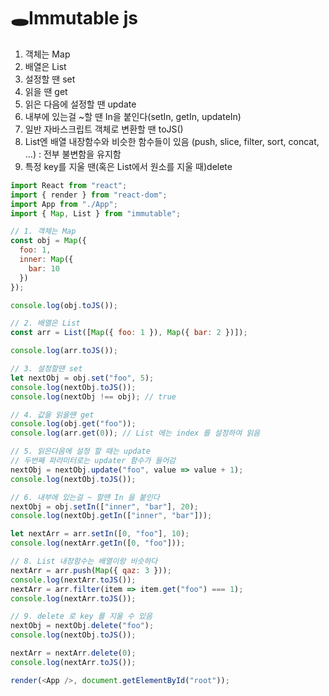 # 🕳Immutable js

1. 객체는 Map
2. 배열은 List
3. 설정할 땐 set
4. 읽을 땐 get
5. 읽은 다음에 설정할 땐 update
6. 내부에 있는걸 ~할 땐 In을 붙인다(setIn, getIn, updateIn)
7. 일반 자바스크립트 객체로 변환할 땐 toJS()
8. List엔 배열 내장함수와 비슷한 함수들이 있음 (push, slice, filter, sort, concat, ...) : 전부 불변함을 유지함
9. 특정 key를 지울 땐(혹은 List에서 원소를 지울 때)delete

```javascript
import React from "react";
import { render } from "react-dom";
import App from "./App";
import { Map, List } from "immutable";

// 1. 객체는 Map
const obj = Map({
  foo: 1,
  inner: Map({
    bar: 10
  })
});

console.log(obj.toJS());

// 2. 배열은 List
const arr = List([Map({ foo: 1 }), Map({ bar: 2 })]);

console.log(arr.toJS());

// 3. 설정할땐 set
let nextObj = obj.set("foo", 5);
console.log(nextObj.toJS());
console.log(nextObj !== obj); // true

// 4. 값을 읽을땐 get
console.log(obj.get("foo"));
console.log(arr.get(0)); // List 에는 index 를 설정하여 읽음

// 5. 읽은다음에 설정 할 때는 update
// 두번째 파라미터로는 updater 함수가 들어감
nextObj = nextObj.update("foo", value => value + 1);
console.log(nextObj.toJS());

// 6. 내부에 있는걸 ~ 할땐 In 을 붙인다
nextObj = obj.setIn(["inner", "bar"], 20);
console.log(nextObj.getIn(["inner", "bar"]));

let nextArr = arr.setIn([0, "foo"], 10);
console.log(nextArr.getIn([0, "foo"]));

// 8. List 내장함수는 배열이랑 비슷하다
nextArr = arr.push(Map({ qaz: 3 }));
console.log(nextArr.toJS());
nextArr = arr.filter(item => item.get("foo") === 1);
console.log(nextArr.toJS());

// 9. delete 로 key 를 지울 수 있음
nextObj = nextObj.delete("foo");
console.log(nextObj.toJS());

nextArr = nextArr.delete(0);
console.log(nextArr.toJS());

render(<App />, document.getElementById("root"));
```
